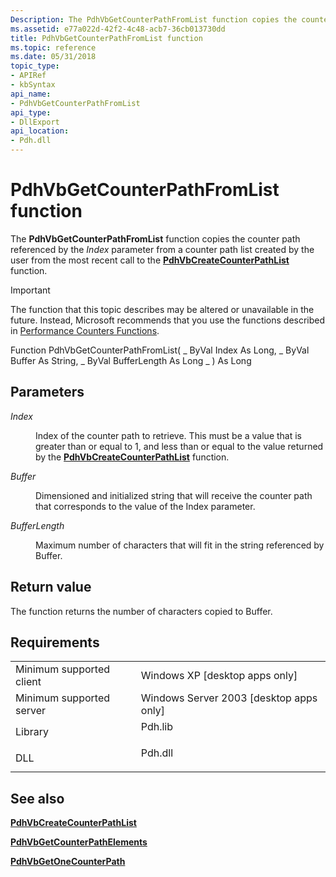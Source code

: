 ```yaml
---
Description: The PdhVbGetCounterPathFromList function copies the counter path referenced by the Index parameter from a counter path list created by the user from the most recent call to the PdhVbCreateCounterPathList function.
ms.assetid: e77a022d-42f2-4c48-acb7-36cb013730dd
title: PdhVbGetCounterPathFromList function
ms.topic: reference
ms.date: 05/31/2018
topic_type: 
- APIRef
- kbSyntax
api_name: 
- PdhVbGetCounterPathFromList
api_type: 
- DllExport
api_location: 
- Pdh.dll
---
```


# PdhVbGetCounterPathFromList function

The **PdhVbGetCounterPathFromList** function copies the counter path referenced by the *Index* parameter from a counter path list created by the user from the most recent call to the [**PdhVbCreateCounterPathList**](pdhvbcreatecounterpathlist.md) function.

> [!IMPORTANT]
> The function that this topic describes may be altered or unavailable in the future. Instead, Microsoft recommends that you use the functions described in [Performance Counters Functions](performance-counters-functions.md).

Function PdhVbGetCounterPathFromList( \_ ByVal Index As Long, \_ ByVal Buffer As String, \_ ByVal BufferLength As Long \_ ) As Long

## Parameters

<dl> <dt>

*Index* 
</dt> <dd>

Index of the counter path to retrieve. This must be a value that is greater than or equal to 1, and less than or equal to the value returned by the [**PdhVbCreateCounterPathList**](pdhvbcreatecounterpathlist.md) function.

</dd> <dt>

*Buffer* 
</dt> <dd>

Dimensioned and initialized string that will receive the counter path that corresponds to the value of the Index parameter.

</dd> <dt>

*BufferLength* 
</dt> <dd>

Maximum number of characters that will fit in the string referenced by Buffer.

</dd> </dl>

## Return value

The function returns the number of characters copied to Buffer.

## Requirements



|                                     |                                                                                    |
|-------------------------------------|------------------------------------------------------------------------------------|
| Minimum supported client<br/> | Windows XP \[desktop apps only\]<br/>                                        |
| Minimum supported server<br/> | Windows Server 2003 \[desktop apps only\]<br/>                               |
| Library<br/>                  | <dl> <dt>Pdh.lib</dt> </dl> |
| DLL<br/>                      | <dl> <dt>Pdh.dll</dt> </dl> |



## See also

<dl> <dt>

[**PdhVbCreateCounterPathList**](pdhvbcreatecounterpathlist.md)
</dt> <dt>

[**PdhVbGetCounterPathElements**](pdhvbgetcounterpathelements.md)
</dt> <dt>

[**PdhVbGetOneCounterPath**](pdhvbgetonecounterpath.md)
</dt> </dl>

 

 




